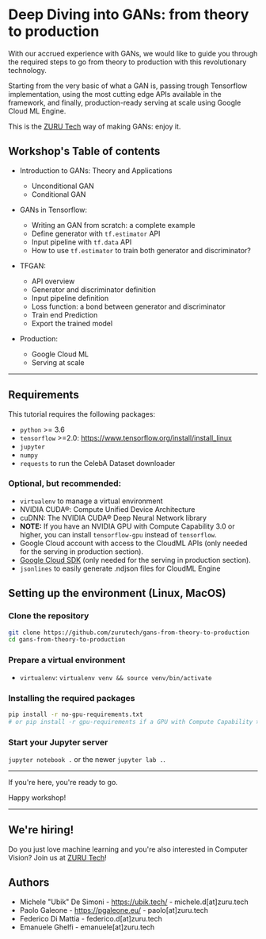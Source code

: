 # Deep Diving into GANs: from theory to production

With our accrued experience with GANs, we would like to guide you through the required steps to go from theory to production with this revolutionary technology.

Starting from the very basic of what a GAN is, passing trough Tensorflow implementation, using the most cutting edge APIs available in the framework, and finally, production-ready serving at scale using Google Cloud ML Engine.

This is the [ZURU Tech](https://zuru.tech/) way of making GANs: enjoy it.

## Workshop's Table of contents

- Introduction to GANs: Theory and Applications
    - Unconditional GAN
    - Conditional GAN

- GANs in Tensorflow:
    - Writing an GAN from scratch: a complete example
    - Define generator with `tf.estimator` API
    - Input pipeline with `tf.data` API
    - How to use `tf.estimator` to train both generator and discriminator?

- TFGAN:
    - API overview
    - Generator and discriminator definition
    - Input pipeline definition
    - Loss function: a bond between generator and discriminator
    - Train end Prediction
    - Export the trained model

- Production:
    - Google Cloud ML
    - Serving at scale

---

## Requirements

This tutorial requires the following packages:

- `python` >= 3.6
- `tensorflow` >=2.0: https://www.tensorflow.org/install/install_linux
- `jupyter`
- `numpy`
- `requests` to run the CelebA Dataset downloader

### Optional, but recommended:

- `virtualenv` to manage a virtual environment
- NVIDIA CUDA®: Compute Unified Device Architecture
- cuDNN: The NVIDIA CUDA® Deep Neural Network library
- **NOTE:** If you have an NVIDIA GPU with Compute Capability 3.0 or higher, you can install `tensorflow-gpu` instead of `tensorflow`.
- Google Cloud account with access to the CloudML APIs (only needed for the serving in production section).
- [Google Cloud SDK](https://cloud.google.com/sdk/) (only needed for the serving in production section).
- `jsonlines` to easily generate .ndjson files for CloudML Engine

## Setting up the environment (Linux, MacOS)

### Clone the repository

```bash
git clone https://github.com/zurutech/gans-from-theory-to-production
cd gans-from-theory-to-production
```

### Prepare a virtual environment

- `virtualenv`: `virtualenv venv && source venv/bin/activate`

### Installing the required packages

```bash
pip install -r no-gpu-requirements.txt
# or pip install -r gpu-requirements if a GPU with Compute Capability >= 3.0 is present
```

### Start your Jupyter server

`jupyter notebook .` or the newer `jupyter lab .`.

---

If you're here, you're ready to go.

Happy workshop!

---

## We're hiring!

Do you just love machine learning and you're also interested in Computer Vision? Join us at [ZURU Tech](https://zuru.tech/)!

## Authors

- Michele "Ubik" De Simoni - https://ubik.tech/ - michele.d[at]zuru.tech
- Paolo Galeone - https://pgaleone.eu/ - paolo[at]zuru.tech
- Federico Di Mattia - federico.d[at]zuru.tech
- Emanuele Ghelfi - emanuele[at]zuru.tech
